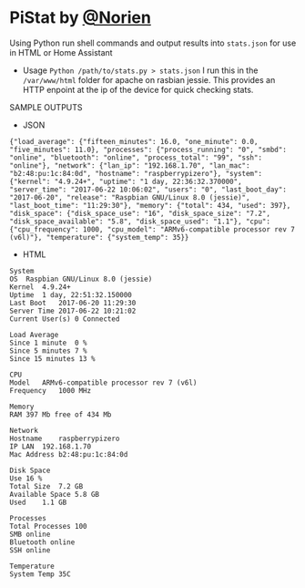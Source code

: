 # PiStat by [@Norien](https://gitter.im/norien)

Using Python run shell commands and output results into ```stats.json``` for use in HTML or Home Assistant


 - Usage ```Python /path/to/stats.py > stats.json```
I run this in the ```/var/www/html``` folder for apache on rasbian jessie. This provides an HTTP enpoint at the ip of the device for quick checking stats.
 
SAMPLE OUTPUTS
* JSON
``` 
{"load_average": {"fifteen_minutes": 16.0, "one_minute": 0.0, "five_minutes": 11.0}, "processes": {"process_running": "0", "smbd": "online", "bluetooth": "online", "process_total": "99", "ssh": "online"}, "network": {"lan_ip": "192.168.1.70", "lan_mac": "b2:48:pu:1c:84:0d", "hostname": "raspberrypizero"}, "system": {"kernel": "4.9.24+", "uptime": "1 day, 22:36:32.370000", "server_time": "2017-06-22 10:06:02", "users": "0", "last_boot_day": "2017-06-20", "release": "Raspbian GNU/Linux 8.0 (jessie)", "last_boot_time": "11:29:30"}, "memory": {"total": 434, "used": 397}, "disk_space": {"disk_space_use": "16", "disk_space_size": "7.2", "disk_space_available": "5.8", "disk_space_used": "1.1"}, "cpu": {"cpu_frequency": 1000, "cpu_model": "ARMv6-compatible processor rev 7 (v6l)"}, "temperature": {"system_temp": 35}}
```

* HTML
```
System	
OS	Raspbian GNU/Linux 8.0 (jessie)
Kernel	4.9.24+
Uptime	1 day, 22:51:32.150000
Last Boot	2017-06-20 11:29:30
Server Time	2017-06-22 10:21:02
Current User(s)	0 Connected

Load Average	
Since 1 minute	0 %
Since 5 minutes	7 %
Since 15 minutes 13 %

CPU	
Model	ARMv6-compatible processor rev 7 (v6l)
Frequency	1000 MHz

Memory	
RAM	397 Mb free of 434 Mb

Network	
Hostname	raspberrypizero
IP LAN	192.168.1.70
Mac Address	b2:48:pu:1c:84:0d

Disk Space	
Use	16 %
Total Size	7.2 GB
Available Space	5.8 GB
Used	1.1 GB

Processes	
Total Processes	100
SMB	online
Bluetooth online
SSH	online

Temperature	
System Temp	35C
```